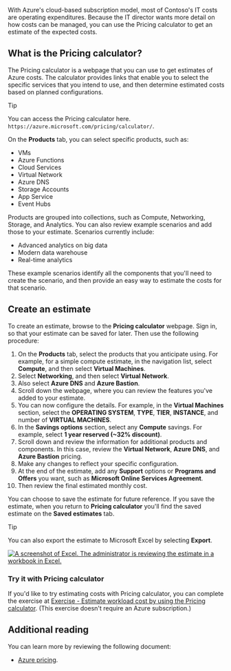 With Azure's cloud-based subscription model, most of Contoso's IT costs are operating expenditures. Because the IT director wants more detail on how costs can be managed, you can use the Pricing calculator to get an estimate of the expected costs.

## What is the Pricing calculator?

The Pricing calculator is a webpage that you can use to get estimates of Azure costs. The calculator provides links that enable you to select the specific services that you intend to use, and then determine estimated costs based on planned configurations.

> [!TIP]
> You can access the Pricing calculator here. `https://azure.microsoft.com/pricing/calculator/`.

On the **Products** tab, you can select specific products, such as:

- VMs
- Azure Functions
- Cloud Services
- Virtual Network
- Azure DNS
- Storage Accounts
- App Service
- Event Hubs

Products are grouped into collections, such as Compute, Networking, Storage, and Analytics. You can also review example scenarios and add those to your estimate. Scenarios currently include:

- Advanced analytics on big data
- Modern data warehouse
- Real-time analytics

These example scenarios identify all the components that you'll need to create the scenario, and then provide an easy way to estimate the costs for that scenario.

## Create an estimate

To create an estimate, browse to the **Pricing calculator** webpage. Sign in, so that your estimate can be saved for later. Then use the following procedure:

1. On the **Products** tab, select the products that you anticipate using. For example, for a simple compute estimate, in the navigation list, select **Compute**, and then select **Virtual Machines**.
2. Select **Networking**, and then select **Virtual Network**.
3. Also select **Azure DNS** and **Azure Bastion**.
4. Scroll down the webpage, where you can review the features you've added to your estimate.
5. You can now configure the details. For example, in the **Virtual Machines** section, select the **OPERATING SYSTEM**, **TYPE**, **TIER**, **INSTANCE**, and number of **VIRTUAL MACHINES**.
6. In the **Savings options** section, select any **Compute** savings. For example, select **1 year reserved (~32% discount)**.
7. Scroll down and review the information for additional products and components. In this case, review the **Virtual Network**, **Azure DNS**, and **Azure Bastion** pricing.
8. Make any changes to reflect your specific configuration.
9. At the end of the estimate, add any **Support** options or **Programs and Offers** you want, such as **Microsoft Online Services Agreement**.
10. Then review the final estimated monthly cost.

You can choose to save the estimate for future reference. If you save the estimate, when you return to **Pricing calculator** you'll find the saved estimate on the **Saved estimates** tab.

> [!TIP]
> You can also export the estimate to Microsoft Excel by selecting **Export**.

[![A screenshot of Excel. The administrator is reviewing the estimate in a workbook in Excel.](../media/m21-price-calculator-5.png)](../media/m21-price-calculator-5.png#lightbox)

### Try it with Pricing calculator

If you'd like to try estimating costs with Pricing calculator, you can complete the exercise at [Exercise - Estimate workload cost by using the Pricing calculator](/training/modules/plan-manage-azure-costs/5-estimate-workload-cost-pricing-calculator?azure-portal=true). (This exercise doesn't require an Azure subscription.)

## Additional reading

You can learn more by reviewing the following document:

- [Azure pricing](https://aka.ms/pricing-azure?azure-portal=true).
